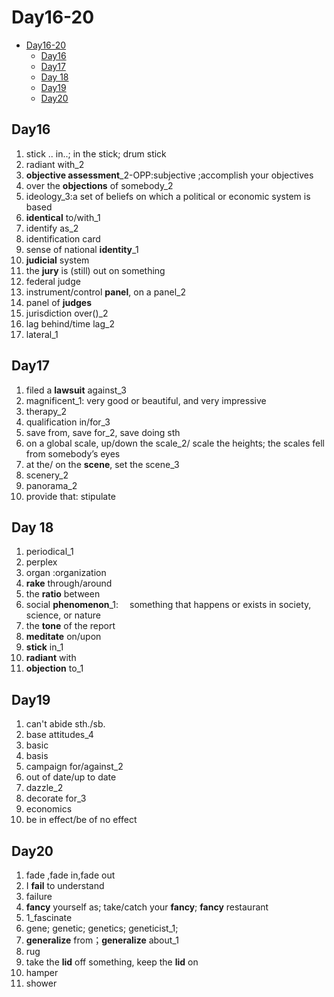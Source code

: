 # Day16-20

- [Day16-20](#day16-20)
  - [Day16](#day16)
  - [Day17](#day17)
  - [Day 18](#day-18)
  - [Day19](#day19)
  - [Day20](#day20)

## Day16

1. stick .. in..; in the stick; drum stick
2. radiant with_2
3. **objective assessment**_2-OPP:subjective ;accomplish your objectives
4. over the **objections** of somebody_2
5. ideology_3:a set of beliefs on which a political or economic system is based
6. **identical** to/with_1
7. identify as_2
8. identification card
9. sense of national **identity**_1
10. **judicial** system
11. the **jury** is (still) out on something
12. federal judge
13. instrument/control **panel**, on a panel_2
14. panel of **judges**
15. jurisdiction over()_2
16. lag behind/time lag_2
17. lateral_1

## Day17

1. filed a **lawsuit** against_3
2. magnificent_1: very good or beautiful, and very impressive
3. therapy_2
4. qualification in/for_3
5. save from, save for_2, save doing sth
6. on a global scale, up/down the scale_2/ scale the heights;  the scales fell from somebody’s eyes
7. at the/ on the **scene**, set the scene_3
8. scenery_2
9. panorama_2
10. provide that: stipulate

## Day 18

1. periodical_1
2. perplex
3. organ :organization
4. **rake** through/around
5. the **ratio** between
6. social **phenomenon**_1:  something that happens or exists in society, science, or nature
7. the **tone** of the report
8. **meditate** on/upon
9. **stick** in_1
10. **radiant** with
11. **objection** to_1

## Day19

1. can't abide sth./sb.
2. base attitudes_4
3. basic
4. basis
5. campaign for/against_2
6. out of date/up to date
7. dazzle_2
8. decorate for_3
9. economics
10. be in effect/be of no effect

## Day20

1. fade ,fade in,fade out
2. I **fail** to understand
3. failure
4. **fancy** yourself as; take/catch your **fancy**; **fancy** restaurant
5. 1_fascinate
6. gene; genetic; genetics; geneticist_1;
7. **generalize** from；**generalize** about_1
8. rug
9. take the **lid** off something, keep the **lid** on
10. hamper
11. shower
